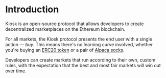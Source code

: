 # Introduction

Kiosk is an open-source protocol that allows developers to create decentralized marketplaces on the Ethereum blockchain.

For all markets, the Kiosk protocol presents the end user with a single action — _buy_. This means there's no learning curve involved, whether you're buying an [ERC20 token](https://theethereum.wiki/w/index.php/ERC20_Token_Standard) or a pair of [Alpaca socks](https://en.bitcoin.it/wiki/Alpaca).

Developers can create markets that run according to their own, custom rules, with the expectation that the best and most fair markets will win out over time.


